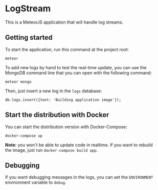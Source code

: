 # LogStream

This is a MeteorJS application that will handle log streams.

## Getting started

To start the application, run this command at the project root:
```
meteor
```

To add new logs by hand to test the real-time update, you can use the MongoDB command line that you can open with the
following command:
```
meteor mongo
```

Then, just insert a new log in the `logs` database:
```
db.logs.insert({text: 'Building application image'});
```

## Start the distribution with Docker

You can start the distribution version with Docker-Compose:
```
docker-compose up
```

**Note:** you won't be able to update code in realtime. If you want to rebuild the image, just run `docker-compose build app`.

## Debugging

If you want debugging messages in the logs, you can set the `ENVIRONMENT` environment variable to `debug`.
